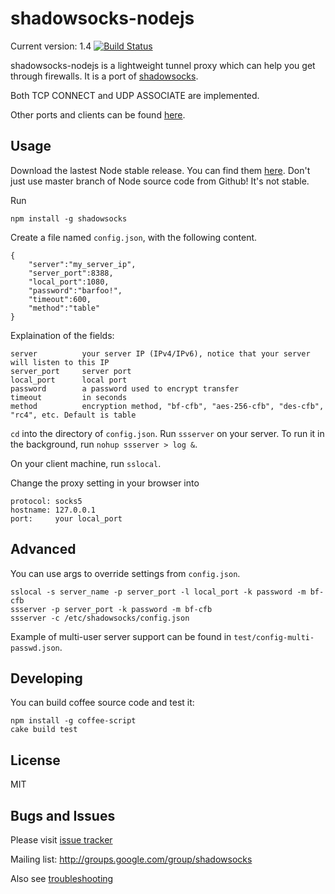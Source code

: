 shadowsocks-nodejs
===========

Current version: 1.4
[![Build Status](https://travis-ci.org/clowwindy/shadowsocks-nodejs.png)](https://travis-ci.org/clowwindy/shadowsocks-nodejs)

shadowsocks-nodejs is a lightweight tunnel proxy which can help you get through
 firewalls. It is a port of [shadowsocks](https://github.com/clowwindy/shadowsocks).

Both TCP CONNECT and UDP ASSOCIATE are implemented.

Other ports and clients can be found [here](https://github.com/clowwindy/shadowsocks/wiki/Ports-and-Clients).

Usage
-----------

Download the lastest Node stable release. You can find them [here](http://nodejs.org/). Don't just use master branch of
Node source code from Github! It's not stable.

Run
    
    npm install -g shadowsocks

Create a file named `config.json`, with the following content.

    {
        "server":"my_server_ip",
        "server_port":8388,
        "local_port":1080,
        "password":"barfoo!",
        "timeout":600,
        "method":"table"
    }

Explaination of the fields:

    server          your server IP (IPv4/IPv6), notice that your server will listen to this IP
    server_port     server port
    local_port      local port
    password        a password used to encrypt transfer
    timeout         in seconds
    method          encryption method, "bf-cfb", "aes-256-cfb", "des-cfb", "rc4", etc. Default is table

`cd` into the directory of `config.json`. Run `ssserver` on your server. To run it in the background, run
`nohup ssserver > log &`.

On your client machine, run `sslocal`.

Change the proxy setting in your browser into

    protocol: socks5
    hostname: 127.0.0.1
    port:     your local_port

Advanced
------------

You can use args to override settings from `config.json`.

    sslocal -s server_name -p server_port -l local_port -k password -m bf-cfb
    ssserver -p server_port -k password -m bf-cfb
    ssserver -c /etc/shadowsocks/config.json

Example of multi-user server support can be found in `test/config-multi-passwd.json`.

Developing
-----------------------------

You can build coffee source code and test it:

    npm install -g coffee-script
    cake build test

License
-----------------
MIT

Bugs and Issues
----------------
Please visit [issue tracker](https://github.com/clowwindy/shadowsocks-nodejs/issues?state=open)

Mailing list: http://groups.google.com/group/shadowsocks

Also see [troubleshooting](https://github.com/clowwindy/shadowsocks/wiki/Troubleshooting)
